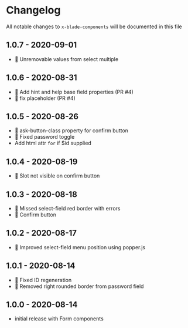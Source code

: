 # Changelog

All notable changes to `x-blade-components` will be documented in this file

## 1.0.7 - 2020-09-01
- 🐛 Unremovable values from select multiple

## 1.0.6 - 2020-08-31
- 💅 Add hint and help base field properties (PR #4)
- 🐛 fix placeholder (PR #4)

## 1.0.5 - 2020-08-26
- 💅 ask-button-class property for confirm button
- 🐛 Fixed password toggle
- Add html attr `for` if $id supplied

## 1.0.4 - 2020-08-19
- 🐛 Slot not visible on confirm button

## 1.0.3 - 2020-08-18
- 🐛 Missed select-field red border with errors
- 💅 Confirm button

## 1.0.2 - 2020-08-17
- 💅 Improved select-field menu position using popper.js

## 1.0.1 - 2020-08-14
- 🐛 Fixed ID regeneration
- 🐛 Removed right rounded border from password field

## 1.0.0 - 2020-08-14

- initial release with Form components
